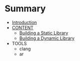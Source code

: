 # Summary

* [Introduction](README.md)
* [CONTENT](chapter1.md)
   * [Building a Static Library](building_a_static_library.md)
   * [Building a Dynamic Library](building_a_dynamic_library.md)
* TOOLS
   * clang
   * ar

